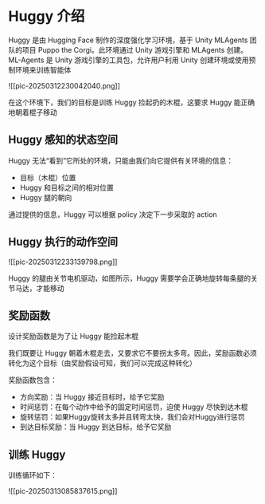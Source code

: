 # Huggy 介绍

Huggy 是由 Hugging Face 制作的深度强化学习环境，基于 Unity MLAgents 团队的项目 Puppo the Corgi。此环境通过 Unity 游戏引擎和 MLAgents 创建。ML-Agents 是 Unity 游戏引擎的工具包，允许用户利用 Unity 创建环境或使用预制环境来训练智能体

![[pic-20250312230042040.png]]

在这个环境下，我们的目标是训练 Huggy 捡起扔的木棍，这要求 Huggy 能正确地朝着棍子移动

## Huggy 感知的状态空间

Huggy 无法“看到”它所处的环境，只能由我们向它提供有关环境的信息：
- 目标（木棍）位置
- Huggy 和目标之间的相对位置
- Huggy 腿的朝向

通过提供的信息，Huggy 可以根据 policy 决定下一步采取的 action

## Huggy 执行的动作空间

![[pic-20250312233139798.png]]

Huggy 的腿由关节电机驱动，如图所示，Huggy 需要学会正确地旋转每条腿的关节马达，才能移动

## 奖励函数

设计奖励函数是为了让 Huggy 能捡起木棍

我们既要让 Huggy 朝着木棍走去，又要求它不要拐太多弯。因此，奖励函数必须转化为这个目标（由奖励假设可知，我们可以完成这种转化）

奖励函数包含：
- 方向奖励：当 Huggy 接近目标时，给予它奖励
- 时间惩罚：在每个动作中给予的固定时间惩罚，迫使 Huggy 尽快到达木棍
- 旋转惩罚：如果Huggy旋转太多并且转弯太快，我们会对Huggy进行惩罚
- 到达目标奖励：当 Huggy 到达目标，给予它奖励

## 训练 Huggy

训练循环如下：

![[pic-20250313085837615.png]]



